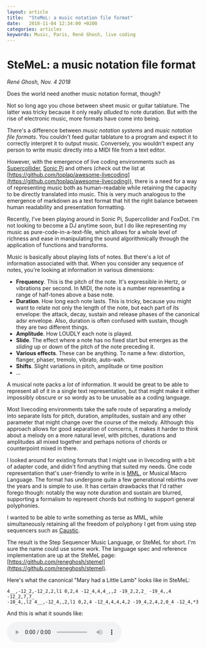 ```yaml
---
layout: article
title:  "SteMeL: a music notation file format"
date:   2018-11-04 12:34:00 +0200
categories: articles
keywords: Music, Paris, René Ghosh, live coding
---
```


# SteMeL: a music notation file format

_René Ghosh, Nov. 4 2018_

Does the world need another music notation format, though?

Not so long ago you chose between sheet music or guitar tablature. The latter
was tricky because it only really _alluded_ to note duration. But with the rise
of electronic music, more formats have come into being.

There's a difference between _music notation systems_ and _music notation file formats_.
You couldn't feed guitar tablature to a program and expect it to correctly interpret
it to output music. Conversely, you wouldn't expect any person to write music directly
into a MIDI file from a text editor.

However, with the emergence of live coding environments such as [Supercollider](https://supercollider.github.io/), [Sonic Pi](https://sonic-pi.net/)
and others (check out the list at [https://github.com/toplap/awesome-livecoding](https://github.com/toplap/awesome-livecoding)),
there is a need for a way of representing music both as human-readable while retaining
the capacity to be directly translated into music. This is very much analogous to the
emergence of markdown as a text format that hit the right balance between human
readability and presentation formatting.

Recently, I've been playing around in Sonic Pi, Supercollider and FoxDot. I'm not
looking to become a DJ anytime soon, but I do like representing my music as
pure-code-in-a-text-file, which allows for a whole level of richness and ease in
manipulating the sound algorithmically through the application of functions and
transforms.

Music is basically about playing lists of notes. But there's a lot of information
associated with that. When you consider any sequence of notes, you're looking at
information in various dimensions:

- **Frequency**. This is the pitch of the note. It's expressible in Hertz, or
vibrations per second. In MIDI, the note is a number representing a range of
half-tones above a base note.
- **Duration**. How long each note lasts. This is tricky, because you might want
to relate not only the length of the note, but each part of its envelope:
the attack, decay, sustain and release phases of the canonical adsr envelope. Also,
duration is often confused with sustain, though they are two different things.
- **Amplitude**. How LOUDLY each note is played.
- **Slide**. The effect where a note has no fixed start but emerges as the
_sliding_ up or down of the pitch of the note preceding it.
- **Various effects**. These can be anything. To name a few: distortion,
flanger, phaser, tremolo, vibrato, auto-wah.  
- **Shifts**. Slight variations in pitch, amplitude or time position
- …

A musical note packs a _lot_ of information. It would be great to be able to
represent all of it in a single text representation, but that might make it
either impossibly obscure or so wordy as to be unusable as a coding language.

Most livecoding environments take the safe route of separating a melody into
separate lists for pitch, duration, amplitudes, sustain and any other parameter
that might change over the course of the melody. Although this approach allows
for good separation of concerns, it makes it harder to think about a melody on a
more natural level, with pitches, durations and amplitudes all mixed together and
perhaps notions of chords or counterpoint mixed in there.

I looked around for existing formats that I might use in livecoding with a bit
of adapter code, and didn't find anything that suited my needs. One code representation
that's user-friendly to write in is [MML](https://en.wikipedia.org/wiki/Music_Macro_Language),
or Musical Macro Language. The format has undergone quite a few generational rebirths
over the years and is simple to use. It has certain drawbacks that I'd rather forego though:
notably the way note duration and sustain are blurred, supporting a formalism
to represent chords but nothing to support general polyphonies.

I wanted to be able to write something as terse as MML, while simultaneously retaining
all the freedom of polyphony I get from using step sequencers such as [Caustic](http://www.singlecellsoftware.com/caustic).

The result is the Step Sequencer Music Language, or SteMeL for short. I'm sure
the name could use some work. The language spec and reference implementation are
up at the SteMeL page: [https://github.com/reneghosh/stemel](https://github.com/reneghosh/stemel).

Here's what the canonical "Mary had a Little Lamb" looks like in SteMeL:

```
4__,-12_2,-12_2,2,l1 0,2,4 -12_4,4,4_,,2 -19_2,2,2_ -19_4,,4 -12_2,7,7_
-10_4,,l2 4__,-12_4,,2,l1 0,2,4 -12_4,4,4,4,2 -19_4,2,4,2,0_4 -12_4,*3
```

And this is what it sounds like:

<audio controls><source src="../recordings/SC_181104_134542.mp3" type="audio/mpeg"><source src="../recordings/SC_181104_134542.ogg" type="audio/ogg"></audio>
